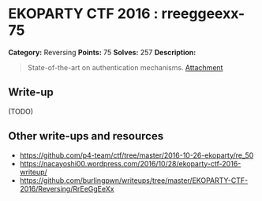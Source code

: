 # EKOPARTY CTF 2016 : rreeggeexx-75

**Category:** Reversing
**Points:** 75
**Solves:** 257
**Description:**

> State-of-the-art on authentication mechanisms.
> [Attachment](rev75.zip)

## Write-up

(TODO)

## Other write-ups and resources

* https://github.com/p4-team/ctf/tree/master/2016-10-26-ekoparty/re_50
* https://nacayoshi00.wordpress.com/2016/10/28/ekoparty-ctf-2016-writeup/
* https://github.com/burlingpwn/writeups/tree/master/EKOPARTY-CTF-2016/Reversing/RrEeGgEeXx
